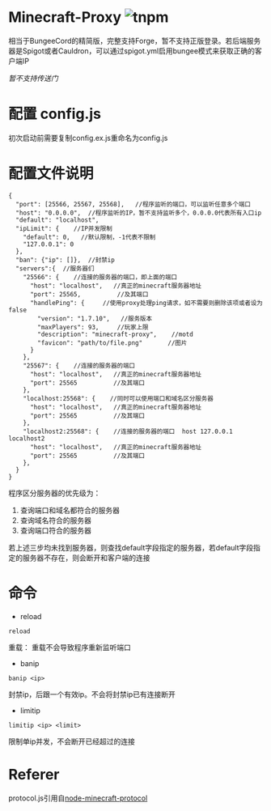 # Minecraft-Proxy ![tnpm](http://npm.taobao.org/badge/v/minecraft-proxy.svg?style=flat-square)
相当于BungeeCord的精简版，完整支持Forge，暂不支持正版登录。若后端服务器是Spigot或者Cauldron，可以通过spigot.yml启用bungee模式来获取正确的客户端IP

*暂不支持传送门*
# 配置 config.js
初次启动前需要复制config.ex.js重命名为config.js

# 配置文件说明

    {
      "port": [25566, 25567, 25568],   //程序监听的端口，可以监听任意多个端口
      "host": "0.0.0.0",  //程序监听的IP，暂不支持监听多个，0.0.0.0代表所有入口ip
      "default": "localhost",
      "ipLimit": {    //IP并发限制
        "default": 0,   //默认限制，-1代表不限制
        "127.0.0.1": 0
      },
      "ban": {"ip": []},  //封禁ip
      "servers":{  //服务器们
        "25566": {    //连接的服务器的端口，即上面的端口
          "host": "localhost",   //真正的minecraft服务器地址
          "port": 25565,          //及其端口
          "handlePing": {     //使用proxy处理ping请求，如不需要则删除该项或者设为false
            "version": "1.7.10",   //服务版本
            "maxPlayers": 93,     //玩家上限
            "description": "minecraft-proxy",    //motd
            "favicon": "path/to/file.png"       //图片
          }
        },
        "25567": {    //连接的服务器的端口
          "host": "localhost",   //真正的minecraft服务器地址
          "port": 25565          //及其端口
        },
        "localhost:25568": {    //同时可以使用端口和域名区分服务器
          "host": "localhost",   //真正的minecraft服务器地址
          "port": 25565          //及其端口
        },
        "localhost2:25568": {    //连接的服务器的端口  host 127.0.0.1 localhost2
          "host": "localhost",   //真正的minecraft服务器地址
          "port": 25565          //及其端口
        },
      }
    }

程序区分服务器的优先级为：

1. 查询端口和域名都符合的服务器
2. 查询域名符合的服务器
3. 查询端口符合的服务器

若上述三步均未找到服务器，则查找default字段指定的服务器，若default字段指定的服务器不存在，则会断开和客户端的连接

# 命令
- reload

```reload```

重载：
重载不会导致程序重新监听端口

- banip

```banip <ip>```

封禁ip，后跟一个有效ip。不会将封禁ip已有连接断开

- limitip

```limitip <ip> <limit>```

限制单ip并发，不会断开已经超过的连接

# Referer
protocol.js引用自[node-minecraft-protocol](https://github.com/andrewrk/node-minecraft-protocol/blob/master/lib/protocol.js)